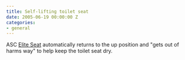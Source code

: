 ```yaml
---
title: Self-lifting toilet seat
date: 2005-06-19 00:00:00 Z
categories:
- general
---
```


ASC [Elite Seat](http://prweb.com/releases/2005/7/prweb258995.htm) automatically returns to the up position and "gets out of harms way" to help keep the toilet seat dry.
